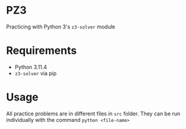 # PZ3
Practicing with Python 3's `z3-solver` module

# Requirements
- Python 3.11.4
- `z3-solver` via pip

# Usage
All practice problems are in different files in `src` folder. They can be run individually with the command `python <file-name>`
